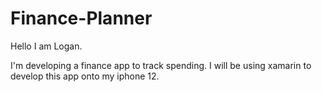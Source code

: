 # Finance-Planner

Hello I am Logan.

I'm developing a finance app to track spending. I will be using xamarin to develop this app onto my iphone 12.
